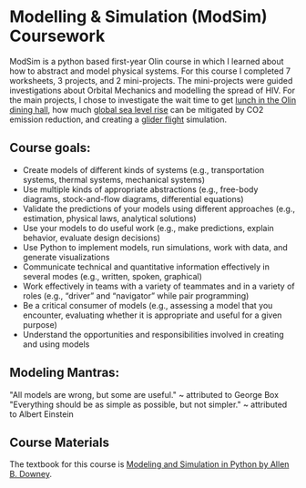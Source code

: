 # Modelling &amp; Simulation (ModSim) Coursework

ModSim is a python based first-year Olin course in which I learned about how to abstract and model physical systems. For this course I completed 7 worksheets, 3 projects, and 2 mini-projects. The mini-projects were guided investigations about Orbital Mechanics and modelling the spread of HIV. For the main projects, I chose to investigate the wait time to get [lunch in the Olin dining hall](https://github.com/liloheinrich/ModSim/blob/main/Best%20Assignments/Project%201%20Lunch%20Time!%20Bahar%20and%20Lilo.pdf), how much [global sea level rise](https://github.com/liloheinrich/ModSim/blob/main/Best%20Assignments/Project%202%20Sea%20Level%20Presentation.pdf) can be mitigated by CO2 emission reduction, and creating a [glider flight](https://github.com/liloheinrich/ModSim/blob/main/Best%20Assignments/Project%203%20Glider%20Flight%20Presentation.pdf) simulation. 

## Course goals:

- Create models of different kinds of systems (e.g., transportation systems, thermal systems, mechanical systems) 
- Use multiple kinds of appropriate abstractions (e.g., free-body diagrams, stock-and-flow diagrams, differential equations) 
- Validate the predictions of your models using different approaches (e.g., estimation, physical laws, analytical solutions)
- Use your models to do useful work (e.g., make predictions, explain behavior, evaluate design decisions)
- Use Python to implement models, run simulations, work with data, and generate visualizations
- Communicate technical and quantitative information effectively in several modes (e.g., written, spoken, graphical)
- Work effectively in teams with a variety of teammates and in a variety of roles (e.g., “driver” and “navigator” while pair programming)
- Be a critical consumer of models (e.g., assessing a model that you encounter, evaluating whether it is appropriate and useful for a given purpose)
- Understand the opportunities and responsibilities involved in creating and using models

## Modeling Mantras:
"All models are wrong, but some are useful." ~ attributed to George Box
"Everything should be as simple as possible, but not simpler." ~ attributed to Albert Einstein

## Course Materials
The textbook for this course is [Modeling and Simulation in Python by Allen B. Downey](http://greenteapress.com/modsimpy/ModSimPy3.pdf).
